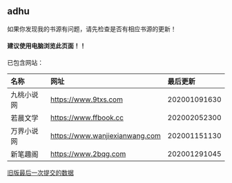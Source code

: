 ## adhu

如果你发现我的书源有问题，请先检查是否有相应书源的更新！

#### 建议使用电脑浏览此页面！！

已包含网站：

|名称|网址|最后更新|
|:-|:-|:-|
|九桃小说网|https://www.9txs.com|202001091630|
|若晨文学|https://www.ffbook.cc|202002052300|
|万界小说网|https://www.wanjiexianwang.com|202001151130|
|新笔趣阁|https://www.2bqg.com|202001291045|


[旧版最后一次提交的数据](https://github.com/adhu2018/adhu2018.github.io/blob/37b664efa0cd3164da112dc705ccaf75782dc8a9/test/index.md)

